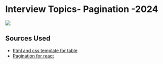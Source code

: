 <h1>Interview Topics- Pagination -2024</h1>

<div>
<img src="pagination.png">
</div>

<div>
  <h2>Sources Used</h2>
  <ul>
    <li>
      <a href="https://adamlynch.com/flexible-data-tables-with-css-grid/"
        >html and css template for table</a
      >
    </li>
    <li>
      <a
        href="https://rajrajhans.com/2021/04/pagination-and-infinite-scroll-in-react/"
        >Pagination for react</a
      >
    </li>
  </ul>
</div>
